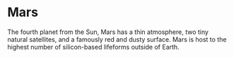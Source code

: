 # Mars

The fourth planet from the Sun, Mars has a thin atmosphere, two tiny natural
satellites, and a famously red and dusty surface. Mars is host to the highest number
of silicon-based lifeforms outside of Earth.
